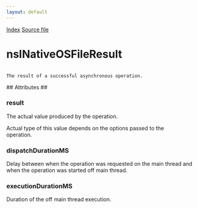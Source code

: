 ```yaml
---
layout: default
---
```

<div id='links'><a href="../index.html">Index</a>
<a href="http://dxr.mozilla.org/mozilla-central/source/toolkit/components/osfile/nsINativeOSFileInternals.idl">Source file</a>
</div>

# nsINativeOSFileResult #
<code>  
The result of a successful asynchronous operation.  
  
</code>
## Attributes ##

### result ###
  
The actual value produced by the operation.  
  
Actual type of this value depends on the options passed to the  
operation.  
  

### dispatchDurationMS ###
  
Delay between when the operation was requested on the main thread and  
when the operation was started off main thread.  
  

### executionDurationMS ###
  
Duration of the off main thread execution.  
  
